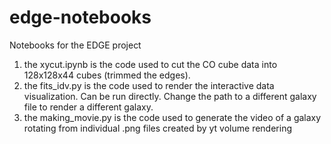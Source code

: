 # edge-notebooks
Notebooks for the EDGE project

1) the xycut.ipynb is the code used to cut the CO cube data into 128x128x44 cubes (trimmed the edges).
2) the fits_idv.py is the code used to render the interactive data visualization. Can be run directly. Change the path to a different galaxy file to render a different galaxy.
3) the making_movie.py is the code used to generate the video of a galaxy rotating from individual .png files created by yt volume rendering
